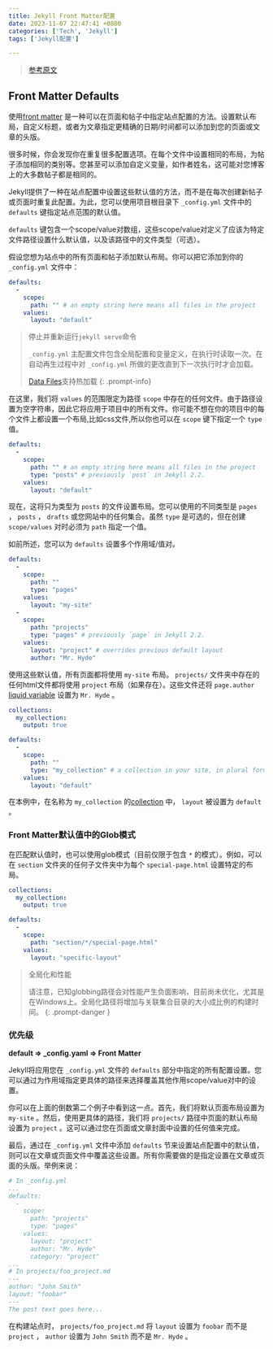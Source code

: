 ```yaml
---
title: Jekyll Front Matter配置
date: 2023-11-07 22:47:41 +0800
categories: ['Tech', 'Jekyll']
tags: ['Jekyll配置']

---
```




> [参考原文](https://jekyllrb.com/docs/configuration/front-matter-defaults/)



## Front Matter Defaults

使用[front matter](https://jekyllrb.com/docs/front-matter/) 是一种可以在页面和帖子中指定站点配置的方法。设置默认布局，自定义标题，或者为文章指定更精确的日期/时间都可以添加到您的页面或文章的头版。

很多时候，你会发现你在重复很多配置选项。在每个文件中设置相同的布局，为帖子添加相同的类别等。您甚至可以添加自定义变量，如作者姓名，这可能对您博客上的大多数帖子都是相同的。

Jekyll提供了一种在站点配置中设置这些默认值的方法，而不是在每次创建新帖子或页面时重复此配置。为此，您可以使用项目根目录下 `_config.yml` 文件中的 `defaults` 键指定站点范围的默认值。

`defaults` 键包含一个scope/value对数组，这些scope/value对定义了应该为特定文件路径设置什么默认值，以及该路径中的文件类型（可选）。

假设您想为站点中的所有页面和帖子添加默认布局。你可以把它添加到你的 `_config.yml` 文件中：

```yaml
defaults:
  -
    scope:
      path: "" # an empty string here means all files in the project
    values:
      layout: "default"
```

> 停止并重新运行`jekyll serve`命令
>
> `_config.yml` 主配置文件包含全局配置和变量定义，在执行时读取一次。在自动再生过程中对 `_config.yml` 所做的更改直到下一次执行时才会加载。
>
> [Data Files](https://jekyllrb.com/docs/datafiles/)支持热加载
{: .prompt-info}

在这里，我们将 `values` 的范围限定为路径 `scope` 中存在的任何文件。由于路径设置为空字符串，因此它将应用于项目中的所有文件。你可能不想在你的项目中的每个文件上都设置一个布局,比如css文件,所以你也可以在 `scope` 键下指定一个 `type` 值。

```yaml
defaults:
  -
    scope:
      path: "" # an empty string here means all files in the project
      type: "posts" # previously `post` in Jekyll 2.2.
    values:
      layout: "default"
```

现在，这将只为类型为 `posts` 的文件设置布局。您可以使用的不同类型是 `pages` ， `posts` ， `drafts` 或您网站中的任何集合。虽然 `type` 是可选的，但在创建 `scope/values` 对时必须为 `path` 指定一个值。

如前所述，您可以为 `defaults` 设置多个作用域/值对。

```yaml
defaults:
  -
    scope:
      path: ""
      type: "pages"
    values:
      layout: "my-site"
  -
    scope:
      path: "projects"
      type: "pages" # previously `page` in Jekyll 2.2.
    values:
      layout: "project" # overrides previous default layout
      author: "Mr. Hyde"
```

使用这些默认值，所有页面都将使用 `my-site` 布局。 `projects/` 文件夹中存在的任何html文件都将使用 `project` 布局（如果存在）。这些文件还将 `page.author`  [liquid variable](https://jekyllrb.com/docs/variables/) 设置为 `Mr. Hyde` 。

```yaml
collections:
  my_collection:
    output: true

defaults:
  -
    scope:
      path: ""
      type: "my_collection" # a collection in your site, in plural form
    values:
      layout: "default"
```

在本例中，在名称为 `my_collection` 的[collection](https://jekyllrb.com/docs/collections/) 中， `layout` 被设置为 `default` 。

### Front Matter默认值中的Glob模式

在匹配默认值时，也可以使用glob模式（目前仅限于包含 `*` 的模式）。例如，可以在 `section` 文件夹的任何子文件夹中为每个 `special-page.html` 设置特定的布局。

```yaml
collections:
  my_collection:
    output: true

defaults:
  -
    scope:
      path: "section/*/special-page.html"
    values:
      layout: "specific-layout"
```

> 全局化和性能
>
> 请注意，已知globbing路径会对性能产生负面影响，目前尚未优化，尤其是在Windows上。全局化路径将增加与关联集合目录的大小成比例的构建时间。
{: .prompt-danger }



### 优先级

**default => _config.yaml => Front Matter**

Jekyll将应用您在 `_config.yml` 文件的 `defaults` 部分中指定的所有配置设置。您可以通过为作用域指定更具体的路径来选择覆盖其他作用scope/value对中的设置。

你可以在上面的倒数第二个例子中看到这一点。首先，我们将默认页面布局设置为 `my-site` 。然后，使用更具体的路径，我们将 `projects/` 路径中页面的默认布局设置为 `project` 。这可以通过您在页面或文章封面中设置的任何值来完成。

最后，通过在 `_config.yml` 文件中添加 `defaults` 节来设置站点配置中的默认值，则可以在文章或页面文件中覆盖这些设置。所有你需要做的是指定设置在文章或页面的头版。举例来说：

```yaml
# In _config.yml
...
defaults:
  -
    scope:
      path: "projects"
      type: "pages"
    values:
      layout: "project"
      author: "Mr. Hyde"
      category: "project"
...
# In projects/foo_project.md
---
author: "John Smith"
layout: "foobar"
---
The post text goes here...
```

在构建站点时， `projects/foo_project.md` 将 `layout` 设置为 `foobar` 而不是 `project` ， `author` 设置为 `John Smith` 而不是 `Mr. Hyde` 。
